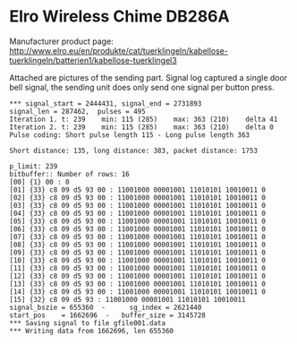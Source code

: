 # Elro Wireless Chime DB286A

Manufacturer product page: http://www.elro.eu/en/produkte/cat/tuerklingeln/kabellose-tuerklingeln/batterien1/kabellose-tuerklingel3

Attached are pictures of the sending part.
Signal log captured a single door bell signal, the sending unit does only send one signal per button press.

```
*** signal_start = 2444431, signal_end = 2731893
signal_len = 287462,  pulses = 495
Iteration 1. t: 239    min: 115 (285)    max: 363 (210)    delta 41
Iteration 2. t: 239    min: 115 (285)    max: 363 (210)    delta 0
Pulse coding: Short pulse length 115 - Long pulse length 363

Short distance: 135, long distance: 383, packet distance: 1753

p_limit: 239
bitbuffer:: Number of rows: 16
[00] {1} 00 : 0
[01] {33} c8 09 d5 93 00 : 11001000 00001001 11010101 10010011 0
[02] {33} c8 09 d5 93 00 : 11001000 00001001 11010101 10010011 0
[03] {33} c8 09 d5 93 00 : 11001000 00001001 11010101 10010011 0
[04] {33} c8 09 d5 93 00 : 11001000 00001001 11010101 10010011 0
[05] {33} c8 09 d5 93 00 : 11001000 00001001 11010101 10010011 0
[06] {33} c8 09 d5 93 00 : 11001000 00001001 11010101 10010011 0
[07] {33} c8 09 d5 93 00 : 11001000 00001001 11010101 10010011 0
[08] {33} c8 09 d5 93 00 : 11001000 00001001 11010101 10010011 0
[09] {33} c8 09 d5 93 00 : 11001000 00001001 11010101 10010011 0
[10] {33} c8 09 d5 93 00 : 11001000 00001001 11010101 10010011 0
[11] {33} c8 09 d5 93 00 : 11001000 00001001 11010101 10010011 0
[12] {33} c8 09 d5 93 00 : 11001000 00001001 11010101 10010011 0
[13] {33} c8 09 d5 93 00 : 11001000 00001001 11010101 10010011 0
[14] {33} c8 09 d5 93 00 : 11001000 00001001 11010101 10010011 0
[15] {32} c8 09 d5 93 : 11001000 00001001 11010101 10010011
signal_bszie = 655360  -      sg_index = 2621440
start_pos    = 1662696  -   buffer_size = 3145728
*** Saving signal to file gfile001.data
*** Writing data from 1662696, len 655360
```
